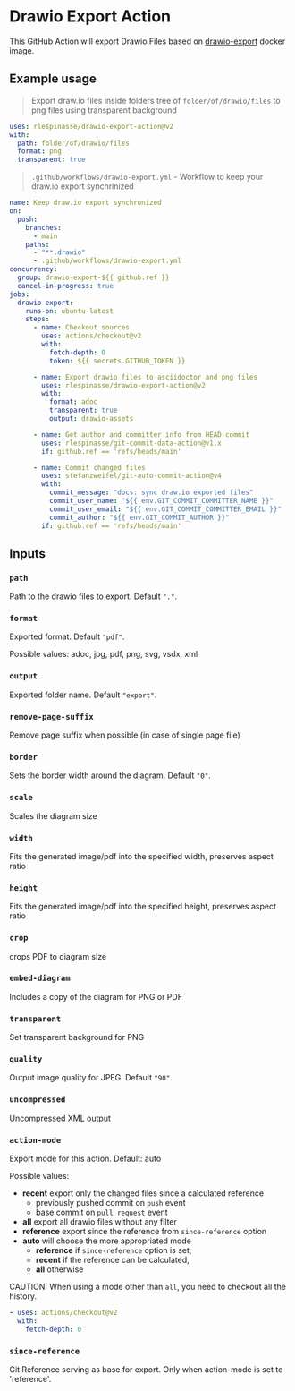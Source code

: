 # Drawio Export Action

This GitHub Action will export Drawio Files based on [drawio-export][1] docker image.

## Example usage

> Export draw.io files inside folders tree of `folder/of/drawio/files` to png files using transparent background

```yaml
uses: rlespinasse/drawio-export-action@v2
with:
  path: folder/of/drawio/files
  format: png
  transparent: true
```

> `.github/workflows/drawio-export.yml` - Workflow to keep your draw.io export synchrinized

```yaml
name: Keep draw.io export synchronized
on:
  push:
    branches:
      - main
    paths:
      - "**.drawio"
      - .github/workflows/drawio-export.yml
concurrency:
  group: drawio-export-${{ github.ref }}
  cancel-in-progress: true
jobs:
  drawio-export:
    runs-on: ubuntu-latest
    steps:
      - name: Checkout sources
        uses: actions/checkout@v2
        with:
          fetch-depth: 0
          token: ${{ secrets.GITHUB_TOKEN }}

      - name: Export drawio files to asciidoctor and png files
        uses: rlespinasse/drawio-export-action@v2
        with:
          format: adoc
          transparent: true
          output: drawio-assets

      - name: Get author and committer info from HEAD commit
        uses: rlespinasse/git-commit-data-action@v1.x
        if: github.ref == 'refs/heads/main'

      - name: Commit changed files
        uses: stefanzweifel/git-auto-commit-action@v4
        with:
          commit_message: "docs: sync draw.io exported files"
          commit_user_name: "${{ env.GIT_COMMIT_COMMITTER_NAME }}"
          commit_user_email: "${{ env.GIT_COMMIT_COMMITTER_EMAIL }}"
          commit_author: "${{ env.GIT_COMMIT_AUTHOR }}"
        if: github.ref == 'refs/heads/main'
```

## Inputs

### `path`

Path to the drawio files to export. Default `"."`.

### `format`

Exported format. Default `"pdf"`.

Possible values: adoc, jpg, pdf, png, svg, vsdx, xml

### `output`

Exported folder name. Default `"export"`.

### `remove-page-suffix`

Remove page suffix when possible (in case of single page file)

### `border`

Sets the border width around the diagram. Default `"0"`.

### `scale`

Scales the diagram size

### `width`

Fits the generated image/pdf into the specified width, preserves aspect ratio

### `height`

Fits the generated image/pdf into the specified height, preserves aspect ratio

### `crop`

crops PDF to diagram size

### `embed-diagram`

Includes a copy of the diagram for PNG or PDF

### `transparent`

Set transparent background for PNG

### `quality`

Output image quality for JPEG. Default `"90"`.

### `uncompressed`

Uncompressed XML output

### `action-mode`

Export mode for this action. Default: auto

Possible values:

- **recent** export only the changed files since a calculated reference
  - previously pushed commit on `push` event
  - base commit on `pull request` event
- **all** export all drawio files without any filter
- **reference** export since the reference from `since-reference` option
- **auto** will choose the more appropriated mode
  - **reference** if `since-reference` option is set,
  - **recent** if the reference can be calculated,
  - **all** otherwise

CAUTION: When using a mode other than `all`, you need to checkout all the history.

  ```yaml
  - uses: actions/checkout@v2
    with:
      fetch-depth: 0
  ```

### `since-reference`

Git Reference serving as base for export. Only when action-mode is set to 'reference'.

[1]: https://github.com/rlespinasse/drawio-export
